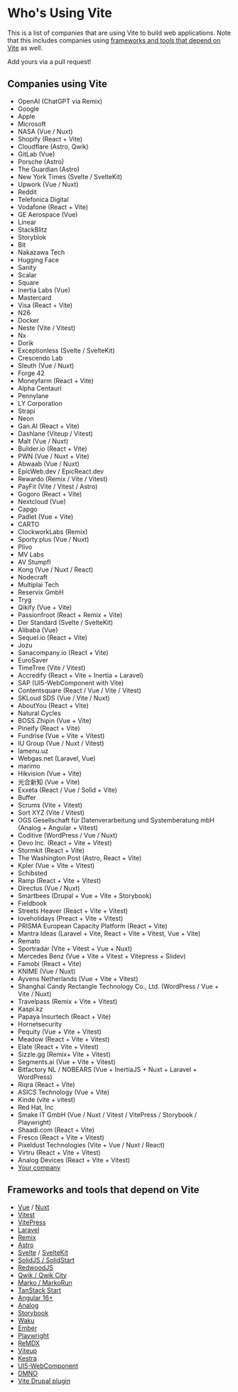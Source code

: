 # Who's Using Vite

This is a list of companies that are using Vite to build web applications. Note that this includes companies using [frameworks and tools that depend on Vite](#frameworks-and-tools-that-depend-on-vite) as well.

Add yours via a pull request!

## Companies using Vite

- OpenAI (ChatGPT via Remix)
- Google
- Apple
- Microsoft
- NASA (Vue / Nuxt)
- Shopify (React + Vite)
- Cloudflare (Astro, Qwik)
- GitLab (Vue)
- Porsche (Astro)
- The Guardian (Astro)
- New York Times (Svelte / SvelteKit)
- Upwork (Vue / Nuxt)
- Reddit
- Telefonica Digital
- Vodafone (React + Vite)
- GE Aerospace (Vue)
- Linear
- StackBlitz
- Storyblok
- Bit
- Nakazawa Tech
- Hugging Face
- Sanity
- Scalar
- Square
- Inertia Labs (Vue)
- Mastercard
- Visa (React + Vite)
- N26
- Docker
- Neste (Vite / Vitest)
- Nx
- Dorik
- Exceptionless (Svelte / SvelteKit)
- Crescendo Lab
- Sleuth (Vue / Nuxt)
- Forge 42
- Moneyfarm (React + Vite)
- Alpha Centauri
- Pennylane
- LY Corporation
- Strapi
- Neon
- Gan.AI (React + Vite)
- Dashlane (Viteup / Vitest)
- Malt (Vue / Nuxt)
- Builder.io (React + Vite)
- PWN (Vue / Nuxt + Vite)
- Abwaab (Vue / Nuxt)
- EpicWeb.dev / EpicReact.dev
- Rewardo (Remix / Vite / Vitest)
- PayFit (Vite / Vitest / Astro)
- Gogoro (React + Vite)
- Nextcloud (Vue)
- Capgo
- Padlet (Vue + Vite)
- CARTO
- ClockworkLabs (Remix)
- Sporty.plus (Vue / Nuxt)
- Plivo
- MV Labs
- AV Stumpfl
- Kong (Vue / Nuxt / React)
- Nodecraft
- Multiplai Tech
- Reservix GmbH
- Tryg
- Qikify (Vue + Vite)
- Passionfroot (React + Remix + Vite)
- Der Standard (Svelte / SvelteKit)
- Alibaba (Vue)
- Sequel.io (React + Vite)
- Jozu
- Sanacompany.io (React + Vite)
- EuroSaver
- TimeTree (Vite / Vitest)
- Accredify (React + Vite + Inertia + Laravel)
- SAP (UI5-WebComponent with Vite)
- Contentsquare (React / Vue / Vite / Vitest)
- SKLoud SDS (Vue / Vite / Nuxt)
- AboutYou (React + Vite)
- Natural Cycles
- BOSS Zhipin (Vue + Vite)
- Pineify (React + Vite)
- Fundrise (Vue + Vite + Vitest)
- IU Group (Vue / Nuxt / Vitest)
- lamenu.uz
- Webgas.net (Laravel, Vue)
- marimo
- Hikvision (Vue + Vite)
- 光合新知 (Vue + Vite)
- Exxeta (React / Vue / Solid + Vite)
- Buffer
- Scrums (Vite + Vitest)
- Sort XYZ (Vite / Vitest)
- OGS Gesellschaft für Datenverarbeitung und Systemberatung mbH (Analog + Angular + Vitest)
- Coditive (WordPress / Vue / Nuxt)
- Devo Inc. (React + Vite + Vitest)
- Stormkit (React + Vite)
- The Washington Post (Astro, React + Vite)
- Kpler (Vue + Vite + Vitest)
- Schibsted
- Ramp (React + Vite + Vitest)
- Directus (Vue / Nuxt)
- Smartbees (Drupal + Vue + Vite + Storybook)
- Fieldbook
- Streets Heaver (React + Vite + Vitest)
- loveholidays (Preact + Vite + Vitest)
- PRISMA European Capacity Platform (React + Vite)
- Mantra Ideas (Laravel + Vite, React + Vite + Vitest, Vue + Vite)
- Remato
- Sportradar (Vite + Vitest + Vue + Nuxt)
- Mercedes Benz (Vue + Vite + Vitest + Vitepress + Slidev)
- Famobi (React + Vite)
- KNIME (Vue / Nuxt)
- Ayvens Netherlands (Vue + Vite + Vitest)
- Shanghai Candy Rectangle Technology Co., Ltd. (WordPress / Vue + Vite / Nuxt)
- Travelpass (Remix + Vite + Vitest)
- Kaspi.kz
- Papaya Insurtech (React + Vite)
- Hornetsecurity
- Pequity (Vue + Vite + Vitest)
- Meadow (React + Vite + Vitest)
- Elate (React + Vite + Vitest)
- Sizzle.gg (Remix+ Vite + Vitest)
- Segments.ai (Vue + Vite + Vitest)
- Bitfactory NL / NOBEARS (Vue + InertiaJS + Nuxt + Laravel + WordPress)
- Riqra (React + Vite)
- ASICS Technology (Vue + Vite)
- Kinde (vite + vitest)
- Red Hat, Inc
- Smake IT GmbH (Vue / Nuxt / Vitest / VitePress / Storybook / Playwright)
- Shaadi.com (React + Vite)
- Fresco (React + Vite + Vitest)
- Pixeldust Technologies (Vite + Vue / Nuxt / React)
- Virtru (React + Vite + Vitest)
- Analog Devices (React + Vite + Vitest)
- [Your company](https://github.com/vitejs/companies-using-vite/edit/main/README.md)

## Frameworks and tools that depend on Vite

- [Vue](https://vuejs.org) / [Nuxt](https://nuxt.com/)
- [Vitest](https://vitest.dev/)
- [VitePress](https://vitepress.dev/)
- [Laravel](https://laravel.com/docs/vite)
- [Remix](https://remix.run/)
- [Astro](https://astro.build/)
- [Svelte](https://svelte.dev/) / [SvelteKit](https://kit.svelte.dev/)
- [SolidJS / SolidStart](https://start.solidjs.com/)
- [RedwoodJS](https://redwoodjs.com/)
- [Qwik / Qwik City](https://qwik.dev/)
- [Marko / MarkoRun](https://markojs.com/)
- [TanStack Start](https://tanstack.com/start/latest)
- [Angular 16+](https://blog.angular.dev/angular-v16-is-here-4d7a28ec680d)
- [Analog](https://analogjs.org/)
- [Storybook](https://storybook.js.org/)
- [Waku](https://waku.gg/)
- [Ember](https://emberjs.com/)
- [Playwright](https://playwright.dev/)
- [ReMDX](https://github.com/nkzw-tech/remdx)
- [Viteup](https://github.com/ziir/viteup/)
- [Kestra](https://kestra.io/)
- [UI5-WebComponent](https://sap.github.io/ui5-webcomponents/)
- [DMNO](https://dmno.dev)
- [Vite Drupal plugin](https://www.drupal.org/project/vite)
